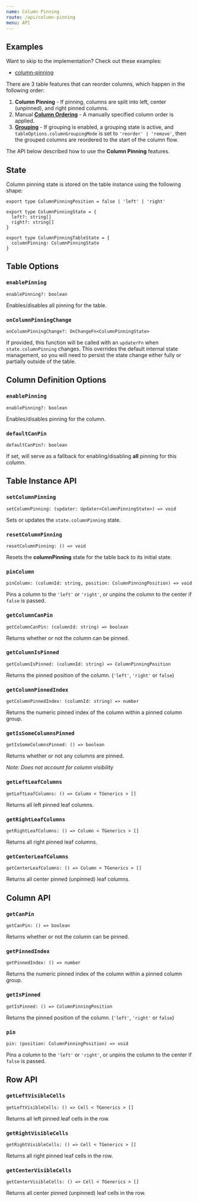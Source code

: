 ```yaml
---
name: Column Pinning
route: /api/column-pinning
menu: API
---
```


## Examples

Want to skip to the implementation? Check out these examples:

- [column-pinning](../examples/column-pinning)

There are 3 table features that can reorder columns, which happen in the following order:

1. **Column Pinning** - If pinning, columns are split into left, center (unpinned), and right pinned columns.
2. Manual [**Column Ordering**](../column-ordering) - A manually specified column order is applied.
3. [**Grouping**](../grouping) - If grouping is enabled, a grouping state is active, and `tableOptions.columnGroupingMode` is set to `'reorder' | 'remove'`, then the grouped columns are reordered to the start of the column flow.

The API below described how to use the **Column Pinning** features.

## State

Column pinning state is stored on the table instance using the following shape:

```tsx
export type ColumnPinningPosition = false | 'left' | 'right'

export type ColumnPinningState = {
  left?: string[]
  right?: string[]
}

export type ColumnPinningTableState = {
  columnPinning: ColumnPinningState
}
```

## Table Options

### `enablePinning`

```tsx
enablePinning?: boolean
```

Enables/disables all pinning for the table.

### `onColumnPinningChange`

```tsx
onColumnPinningChange?: OnChangeFn<ColumnPinningState>
```

If provided, this function will be called with an `updaterFn` when `state.columnPinning` changes. This overrides the default internal state management, so you will need to persist the state change either fully or partially outside of the table.

## Column Definition Options

### `enablePinning`

```tsx
enablePinning?: boolean
```

Enables/disables pinning for the column.

### `defaultCanPin`

```tsx
defaultCanPin?: boolean
```

If set, will serve as a fallback for enabling/disabling **all** pinning for this column.

## Table Instance API

### `setColumnPinning`

```tsx
setColumnPinning: (updater: Updater<ColumnPinningState>) => void
```

Sets or updates the `state.columnPinning` state.

### `resetColumnPinning`

```tsx
resetColumnPinning: () => void
```

Resets the **columnPinning** state for the table back to its initial state.

### `pinColumn`

```tsx
pinColumn: (columnId: string, position: ColumnPinningPosition) => void
```

Pins a column to the `'left'` or `'right'`, or unpins the column to the center if `false` is passed.

### `getColumnCanPin`

```tsx
getColumnCanPin: (columnId: string) => boolean
```

Returns whether or not the column can be pinned.

### `getColumnIsPinned`

```tsx
getColumnIsPinned: (columnId: string) => ColumnPinningPosition
```

Returns the pinned position of the column. (`'left'`, `'right'` or `false`)

### `getColumnPinnedIndex`

```tsx
getColumnPinnedIndex: (columnId: string) => number
```

Returns the numeric pinned index of the column within a pinned column group.

### `getIsSomeColumnsPinned`

```tsx
getIsSomeColumnsPinned: () => boolean
```

Returns whether or not any columns are pinned.

_Note: Does not account for column visibility_

### `getLeftLeafColumns`

```tsx
getLeftLeafColumns: () => Column < TGenerics > []
```

Returns all left pinned leaf columns.

### `getRightLeafColumns`

```tsx
getRightLeafColumns: () => Column < TGenerics > []
```

Returns all right pinned leaf columns.

### `getCenterLeafColumns`

```tsx
getCenterLeafColumns: () => Column < TGenerics > []
```

Returns all center pinned (unpinned) leaf columns.

## Column API

### `getCanPin`

```tsx
getCanPin: () => boolean
```

Returns whether or not the column can be pinned.

### `getPinnedIndex`

```tsx
getPinnedIndex: () => number
```

Returns the numeric pinned index of the column within a pinned column group.

### `getIsPinned`

```tsx
getIsPinned: () => ColumnPinningPosition
```

Returns the pinned position of the column. (`'left'`, `'right'` or `false`)

### `pin`

```tsx
pin: (position: ColumnPinningPosition) => void
```

Pins a column to the `'left'` or `'right'`, or unpins the column to the center if `false` is passed.

## Row API

### `getLeftVisibleCells`

```tsx
getLeftVisibleCells: () => Cell < TGenerics > []
```

Returns all left pinned leaf cells in the row.

### `getRightVisibleCells`

```tsx
getRightVisibleCells: () => Cell < TGenerics > []
```

Returns all right pinned leaf cells in the row.

### `getCenterVisibleCells`

```tsx
getCenterVisibleCells: () => Cell < TGenerics > []
```

Returns all center pinned (unpinned) leaf cells in the row.

